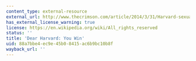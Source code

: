 ```yaml
---
content_type: external-resource
external_url: http://www.thecrimson.com/article/2014/3/31/Harvard-sexual-assault/
has_external_license_warning: true
license: https://en.wikipedia.org/wiki/All_rights_reserved
status: ''
title: 'Dear Harvard: You Win'
uid: 88a7bbe4-ec9e-45b0-8415-ac6b9bc10b8f
wayback_url: ''
---
```

